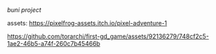 *buni project*


assets:
https://pixelfrog-assets.itch.io/pixel-adventure-1

https://github.com/torarchi/first-gd_game/assets/92136279/748cf2c5-1ae2-46b5-a74f-260c7b45466b

